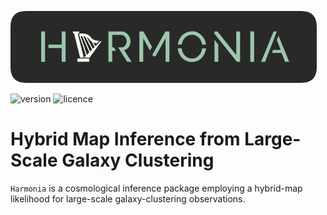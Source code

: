 ![Harmonia](./docs/source/_static/Harmonia.png)

![version](https://img.shields.io/badge/version-0.0-green) ![licence](https://img.shields.io/badge/licence-GPL%20v3-lightgrey)

# Hybrid Map Inference from Large-Scale Galaxy Clustering

``Harmonia`` is a cosmological inference package employing a hybrid-map
likelihood for large-scale galaxy-clustering observations.
